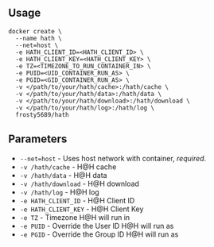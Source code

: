 ## Usage

```
docker create \
  --name hath \
  --net=host \
  -e HATH_CLIENT_ID=<HATH_CLIENT_ID> \
  -e HATH_CLIENT_KEY=<HATH_CLIENT_KEY> \
  -e TZ=<TIMEZONE_TO_RUN_CONTAINER_IN> \
  -e PUID=<UID_CONTAINER_RUN_AS> \
  -e PGID=<GID_CONTAINER_RUN_AS> \
  -v </path/to/your/hath/cache>:/hath/cache \
  -v </path/to/your/hath/data>:/hath/data \
  -v </path/to/your/hath/download>:/hath/download \
  -v </path/to/your/hath/log>:/hath/log \
  frosty5689/hath
```

## Parameters

* `--net=host` - Uses host network with container, *required*.
* `-v /hath/cache` - H@H cache
* `-v /hath/data` - H@H data
* `-v /hath/download` - H@H download
* `-v /hath/log` - H@H log
* `-e HATH_CLIENT_ID` - H@H Client ID
* `-e HATH_CLIENT_KEY` - H@H Client Key
* `-e TZ` - Timezone H@H will run in
* `-e PUID` - Override the User ID H@H will run as
* `-e PGID` - Override the Group ID H@H will run as


